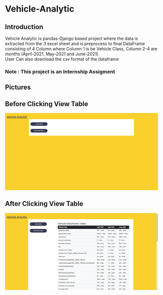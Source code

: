# Vehicle-Analytic

## Introduction
Vehicle Analytic is pandas-Django based project where the data is extracted from the 3 excel sheet and is preprocess to final DataFrame consisting of 4 Column where Column 1 is be Vehicle Class, Column 2-4 are months (April-2021, May-2021 and June-2021)
<br> User Can also download the csv format of the dataframe


### Note : This project is an Internship Assigment

## Pictures

<p align="center" width="100%">
    <h2> Before Clicking View Table </h2>
    <img src="https://github.com/bhagwanZaki/Vehicle-Analytic/blob/main/assets/pic1.png"> 
    <h2> After Clicking View Table </h2>
    <img src="https://github.com/bhagwanZaki/Vehicle-Analytic/blob/main/assets/pic2.png"> 
</p>

